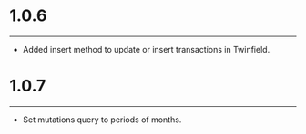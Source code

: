 # 1.0.6

---

- Added insert method to update or insert transactions in Twinfield.

# 1.0.7

---

- Set mutations query to periods of months.
